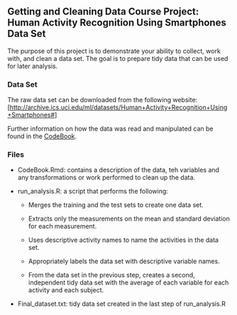 ## Getting and Cleaning Data Course Project: Human Activity Recognition Using Smartphones Data Set

The purpose of this project is to demonstrate your ability to collect, work with, and clean a data set.
The goal is to prepare tidy data that can be used for later analysis.

### Data Set

The raw data set can be downloaded from the following website: [<http://archive.ics.uci.edu/ml/datasets/Human+Activity+Recognition+Using+Smartphones#>]

Further information on how the data was read and manipulated can be found in the [CodeBook](CodeBook.Rmd).

### Files

-   CodeBook.Rmd: contains a description of the data, teh variables and any transformations or work performed to clean up the data.

-   run_analysis.R: a script that performs the following:

    -   Merges the training and the test sets to create one data set.

    -   Extracts only the measurements on the mean and standard deviation for each measurement.

    -   Uses descriptive activity names to name the activities in the data set.

    -   Appropriately labels the data set with descriptive variable names.

    -   From the data set in the previous step, creates a second, independent tidy data set with the average of each variable for each activity and each subject.

-   Final_dataset.txt: tidy data set created in the last step of run_analysis.R
